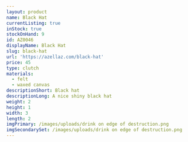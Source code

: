 ```yaml
---
layout: product
name: Black Hat
currentListing: true
inStock: true
stockOnHand: 9
id: AZ0046
displayName: Black Hat
slug: black-hat
url: 'https://azellaz.com/black-hat'
price: 45
type: clutch
materials:
  - felt
  - waxed canvas
descriptionShort: Black hat
descriptionLong: A nice shiny black hat
weight: 2
height: 1
width: 3
length: 2
imgPrimary: /images/uploads/drink on edge of destruction.png
imgSecondarySet: /images/uploads/drink on edge of destruction.png
---
```


